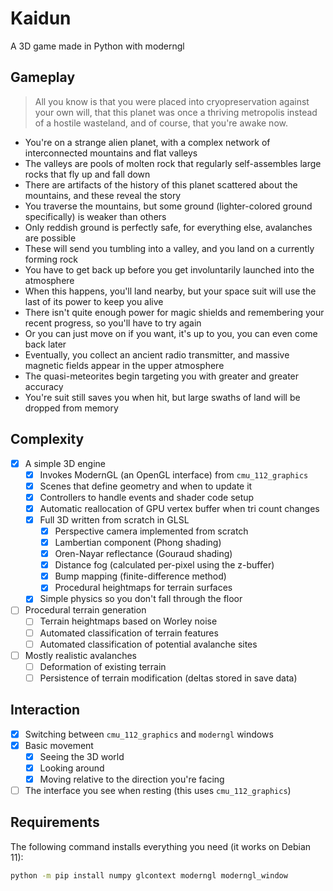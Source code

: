 # Kaidun
A 3D game made in Python with moderngl

## Gameplay

> All you know is that you were placed into cryopreservation against your own will,
> that this planet was once a thriving metropolis instead of a hostile wasteland,
> and of course, that you're awake now.

- You're on a strange alien planet, with a complex network of interconnected mountains and flat valleys
- The valleys are pools of molten rock that regularly self-assembles large rocks that fly up and fall down
- There are artifacts of the history of this planet scattered about the mountains, and these reveal the story
- You traverse the mountains, but some ground (lighter-colored ground specifically) is weaker than others
- Only reddish ground is perfectly safe, for everything else, avalanches are possible
- These will send you tumbling into a valley, and you land on a currently forming rock
- You have to get back up before you get involuntarily launched into the atmosphere
- When this happens, you'll land nearby, but your space suit will use the last of its power to keep you alive
- There isn't quite enough power for magic shields and remembering your recent progress, so you'll have to try again
- Or you can just move on if you want, it's up to you, you can even come back later
- Eventually, you collect an ancient radio transmitter, and massive magnetic fields appear in the upper atmosphere
- The quasi-meteorites begin targeting you with greater and greater accuracy
- You're suit still saves you when hit, but large swaths of land will be dropped from memory 

## Complexity
- [X] A simple 3D engine
    - [X] Invokes ModernGL (an OpenGL interface) from `cmu_112_graphics`
    - [X] Scenes that define geometry and when to update it
    - [X] Controllers to handle events and shader code setup
    - [X] Automatic reallocation of GPU vertex buffer when tri count changes
    - [X] Full 3D written from scratch in GLSL
        - [X] Perspective camera implemented from scratch
        - [X] Lambertian component (Phong shading) 
        - [X] Oren-Nayar reflectance (Gouraud shading)
        - [X] Distance fog (calculated per-pixel using the z-buffer)
        - [X] Bump mapping (finite-difference method)
        - [X] Procedural heightmaps for terrain surfaces
    - [X] Simple physics so you don't fall through the floor
- [ ] Procedural terrain generation
    - [ ] Terrain heightmaps based on Worley noise
    - [ ] Automated classification of terrain features
    - [ ] Automated classification of potential avalanche sites
- [ ] Mostly realistic avalanches
    - [ ] Deformation of existing terrain
    - [ ] Persistence of terrain modification (deltas stored in save data)

## Interaction

- [X] Switching between `cmu_112_graphics` and `moderngl` windows
- [X] Basic movement
  - [X] Seeing the 3D world
  - [X] Looking around
  - [X] Moving relative to the direction you're facing
- [ ] The interface you see when resting (this uses `cmu_112_graphics`)

## Requirements

The following command installs everything you need (it works on Debian 11):

```sh
python -m pip install numpy glcontext moderngl moderngl_window 
```

